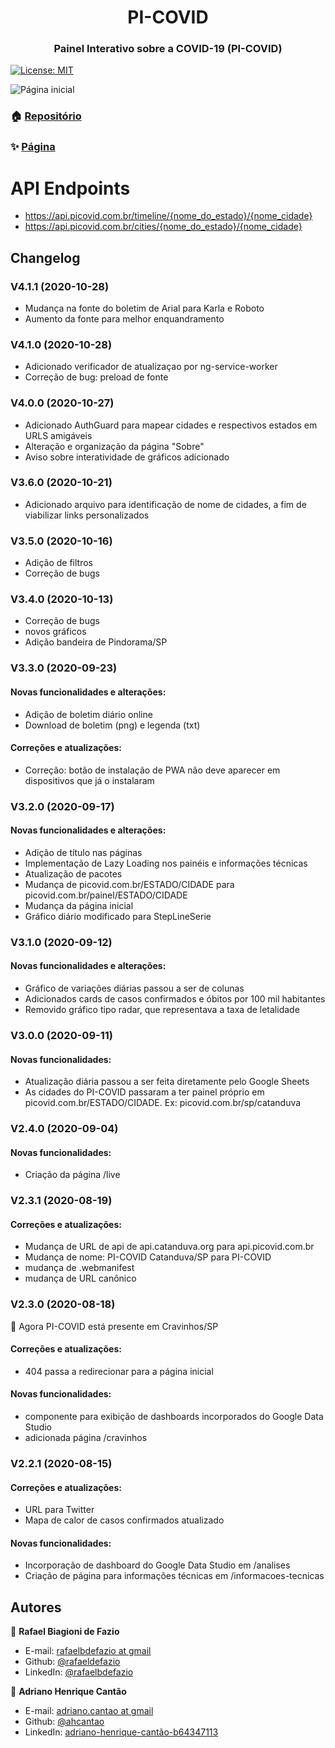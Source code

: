 <h1 align="center">PI-COVID</h1>
<h3 align="center">Painel Interativo sobre a COVID-19 (PI-COVID)</h3>

<p>

  <a href="#" target="_blank">
    <img alt="License: MIT" src="https://img.shields.io/github/license/rafaeldefazio/dashboard-covid" />
  </a>

</p>

<img alt="Página inicial" src="https://i.imgur.com/Gk76YJZ.png" />

### 🏠 [Repositório](https://github.com/rafaeldefazio/dashboard-covid/)

### ✨ [Página](https://picovid.com.br)


# API Endpoints

* https://api.picovid.com.br/timeline/{nome_do_estado}/{nome_cidade}
* https://api.picovid.com.br/cities/{nome_do_estado}/{nome_cidade}


## Changelog

### V4.1.1 (2020-10-28)
- Mudança na fonte do boletim de Arial para Karla e Roboto
- Aumento da fonte para melhor enquandramento

### V4.1.0 (2020-10-28)
- Adicionado verificador de atualizaçao por ng-service-worker
- Correção de bug: preload de fonte

### V4.0.0 (2020-10-27)
- Adicionado AuthGuard para mapear cidades e respectivos estados em URLS amigáveis
- Alteração e organização da página "Sobre"
- Aviso sobre interatividade de gráficos adicionado

### V3.6.0 (2020-10-21)
- Adicionado arquivo para identificação de nome de cidades, a fim de viabilizar links personalizados

### V3.5.0 (2020-10-16)
- Adição de filtros
- Correção de bugs

### V3.4.0 (2020-10-13)
- Correção de bugs
- novos gráficos
- Adição bandeira de Pindorama/SP

### V3.3.0 (2020-09-23)

#### Novas funcionalidades e alterações:
- Adição de boletim diário online
- Download de boletim (png) e legenda (txt)

#### Correções e atualizações:
- Correção: botão de instalação de PWA não deve aparecer em dispositivos que já o instalaram



### V3.2.0 (2020-09-17)
#### Novas funcionalidades e alterações:
- Adição de título nas páginas
- Implementação de Lazy Loading nos painéis e informações técnicas
- Atualização de pacotes
- Mudança de picovid.com.br/ESTADO/CIDADE para picovid.com.br/painel/ESTADO/CIDADE
- Mudança da página inicial
- Gráfico diário modificado para StepLineSerie

### V3.1.0 (2020-09-12)
#### Novas funcionalidades e alterações:
- Gráfico de variações diárias passou a ser de colunas
- Adicionados cards de casos confirmados e óbitos por 100 mil habitantes
- Removido gráfico tipo radar, que representava a taxa de letalidade

### V3.0.0 (2020-09-11)
#### Novas funcionalidades:
- Atualização diária passou a ser feita diretamente pelo Google Sheets
- As cidades do PI-COVID passaram a ter painel próprio em picovid.com.br/ESTADO/CIDADE. Ex: picovid.com.br/sp/catanduva

### V2.4.0 (2020-09-04)

#### Novas funcionalidades:
- Criação da página /live

### V2.3.1 (2020-08-19)

#### Correções e atualizações:
- Mudança de URL de api de api.catanduva.org para api.picovid.com.br
- Mudança de nome: PI-COVID Catanduva/SP para PI-COVID
- mudança de .webmanifest
- mudança de URL canônico

### V2.3.0 (2020-08-18)
🎉 Agora PI-COVID está presente em Cravinhos/SP
 
#### Correções e atualizações:
- 404 passa a redirecionar para a página inicial

#### Novas funcionalidades:
- componente para exibição de dashboards incorporados do Google Data Studio
- adicionada página /cravinhos

### V2.2.1 (2020-08-15)

#### Correções e atualizações:
- URL para Twitter
- Mapa de calor de casos confirmados atualizado

#### Novas funcionalidades:
- Incorporação de dashboard do Google Data Studio em /analises
- Criação de página para informações técnicas em /informacoes-tecnicas

## Autores

👤 **Rafael Biagioni de Fazio**
* E-mail: [rafaelbdefazio at gmail](mailto:rafaelbdefazio@gmail.com)
* Github: [@rafaeldefazio](https://github.com/rafaeldefazio)
* LinkedIn: [@rafaelbdefazio](https://www.linkedin.com/in/rafaelbdefazio/)


👤 **Adriano Henrique Cantão**
* E-mail: [adriano.cantao at gmail](mailto:adriano.cantao@gmail.com)
* Github: [@ahcantao](https://github.com/ahcantao)
* LinkedIn: [adriano-henrique-cantão-b64347113](https://www.linkedin.com/in/adriano-henrique-cant%C3%A3o-b64347113/)
